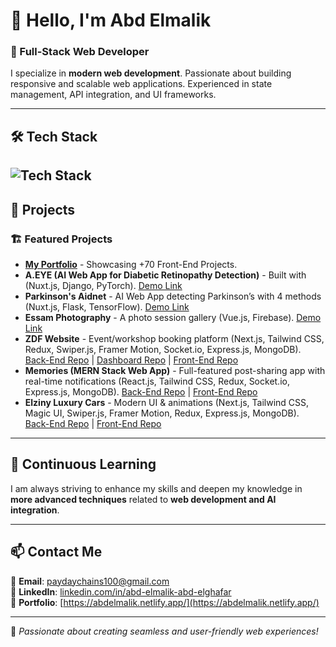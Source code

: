 # 👋 Hello, I'm Abd Elmalik

### 🚀 Full-Stack Web Developer

I specialize in **modern web development**. Passionate about building responsive and scalable web applications. Experienced in state management, API integration, and UI frameworks.

---

## 🛠️ Tech Stack
<img src="https://skillicons.dev/icons?i=
html,
css,
js,
ts,
python,
sass,
bootstrap,
tailwind,
vue,
nuxt,
react,
next,
pinia,
redux,
vite,
nodejs,
express,
django,
mongodb,
mysql,
postgres,
git,
github,
npm,
vscode,
postman,
firebase,
vercel,
netlify" alt="Tech Stack" />
---

## 📌 Projects

### 🏗️ **Featured Projects**
- **[My Portfolio](https://abdelmalik.netlify.app/)** - Showcasing +70 Front-End Projects.
- **A.EYE (AI Web App for Diabetic Retinopathy Detection)** - Built with (Nuxt.js, Django, PyTorch). [Demo Link](#)
- **Parkinson's Aidnet** - AI Web App detecting Parkinson’s with 4 methods (Nuxt.js, Flask, TensorFlow). [Demo Link](#)
- **Essam Photography** - A photo session gallery (Vue.js, Firebase). [Demo Link](#)
- **ZDF Website** - Event/workshop booking platform (Next.js, Tailwind CSS, Redux, Swiper.js, Framer Motion, Socket.io, Express.js, MongoDB). [Back-End Repo](#) | [Dashboard Repo](#) | [Front-End Repo](#)
- **Memories (MERN Stack Web App)** - Full-featured post-sharing app with real-time notifications (React.js, Tailwind CSS, Redux, Socket.io, Express.js, MongoDB). [Back-End Repo](#) | [Front-End Repo](#)
- **Elziny Luxury Cars** - Modern UI & animations (Next.js, Tailwind CSS, Magic UI, Swiper.js, Framer Motion, Redux, Express.js, MongoDB). [Back-End Repo](#) | [Front-End Repo](#)

---

## 📖 Continuous Learning
I am always striving to enhance my skills and deepen my knowledge in **more advanced techniques** related to **web development and AI integration**.

---

## 📫 Contact Me

📧 **Email**: [paydaychains100@gmail.com](mailto:paydaychains100@gmail.com)  
🌟 **LinkedIn**: [linkedin.com/in/abd-elmalik-abd-elghafar](http://linkedin.com/in/abd-elmalik-abd-elghafar)  
📂 **Portfolio**: [https://abdelmalik.netlify.app/](https://abdelmalik.netlify.app/)

---

🚀 *Passionate about creating seamless and user-friendly web experiences!*

